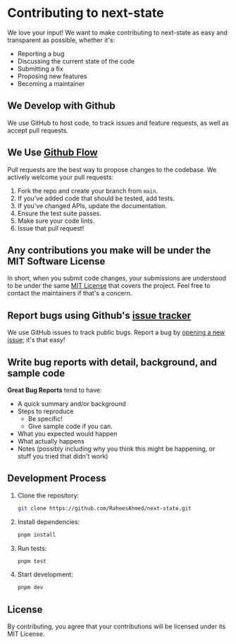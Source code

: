 # Contributing to next-state

We love your input! We want to make contributing to next-state as easy and transparent as possible, whether it's:

- Reporting a bug
- Discussing the current state of the code
- Submitting a fix
- Proposing new features
- Becoming a maintainer

## We Develop with Github

We use GitHub to host code, to track issues and feature requests, as well as accept pull requests.

## We Use [Github Flow](https://guides.github.com/introduction/flow/index.html)

Pull requests are the best way to propose changes to the codebase. We actively welcome your pull requests:

1. Fork the repo and create your branch from `main`.
2. If you've added code that should be tested, add tests.
3. If you've changed APIs, update the documentation.
4. Ensure the test suite passes.
5. Make sure your code lints.
6. Issue that pull request!

## Any contributions you make will be under the MIT Software License

In short, when you submit code changes, your submissions are understood to be under the same [MIT License](http://choosealicense.com/licenses/mit/) that covers the project. Feel free to contact the maintainers if that's a concern.

## Report bugs using Github's [issue tracker](https://github.com/RaheesAhmed/next-state/issues)

We use GitHub issues to track public bugs. Report a bug by [opening a new issue](https://github.com/RaheesAhmed/next-state/issues/new); it's that easy!

## Write bug reports with detail, background, and sample code

**Great Bug Reports** tend to have:

- A quick summary and/or background
- Steps to reproduce
  - Be specific!
  - Give sample code if you can.
- What you expected would happen
- What actually happens
- Notes (possibly including why you think this might be happening, or stuff you tried that didn't work)

## Development Process

1. Clone the repository:

   ```bash
   git clone https://github.com/RaheesAhmed/next-state.git
   ```

2. Install dependencies:

   ```bash
   pnpm install
   ```

3. Run tests:

   ```bash
   pnpm test
   ```

4. Start development:
   ```bash
   pnpm dev
   ```

## License

By contributing, you agree that your contributions will be licensed under its MIT License.
